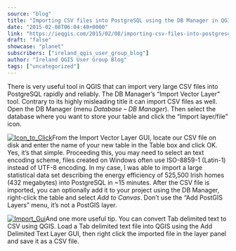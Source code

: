 ```yaml
---
source: "blog"
title: "Importing CSV files into PostgreSQL using the DB Manager in QGIS"
date: "2015-02-08T06:04:40+0000"
link: "https://ieqgis.com/2015/02/08/importing-csv-files-into-postgresql-using-the-db-manager-in-qgis/"
draft: "false"
showcase: "planet"
subscribers: ["ireland_qgis_user_group_blog"]
author: "Ireland QGIS User Group Blog"
tags: ["uncategorized"]
---
```


<p>There is very useful tool in QGIS that can import very large CSV files into PostgreSQL rapidly and reliably. The DB Manager&#8217;s &#8220;Import Vector Layer&#8221; tool. Contrary to its highly misleading title it can import CSV files as well. Open the DB Manager (menu <em>Database &#8211; DB Manager</em>). Then select the database where you want to store your table and click the &#8220;Import layer/file&#8221; icon.</p>
<p><a href="https://ieqgis.files.wordpress.com/2015/02/icon_to_click.png"><img alt="Icon_to_Click" class="aligncenter size-full wp-image-695" src="https://ieqgis.files.wordpress.com/2015/02/icon_to_click.png?w=545" /></a>From the Import Vector Layer GUI, locate our CSV file on disk and enter the name of your new table in the Table box and click OK. Yes, it&#8217;s that simple. Proceeding this, you may need to select an text encoding scheme, files created on Windows often use ISO-8859-1 (Latin-1) instead of UTF-8 encoding. In my case, I was able to import a large statistical data set describing the energy efficiency of 525,500 Irish homes (432 megabytes) into PostgreSQL in ~15 minutes. After the CSV file is imported, you can optionally add it to your project using the DB Manager, right-click the table and select <em>Add to Canvas</em>. Don&#8217;t use the &#8220;Add PostGIS Layers&#8221; menu, it&#8217;s not a PostGIS layer.</p>
<p><a href="https://ieqgis.files.wordpress.com/2015/02/import_gui.png"><img alt="Import_Gui" class="aligncenter size-full wp-image-696" src="https://ieqgis.files.wordpress.com/2015/02/import_gui.png?w=545" /></a>And one more useful tip. You can convert Tab delimited text to CSV using QGIS. Load a Tab delimited text file into QGIS using the Add Delimited Text Layer GUI, then right click the imported file in the layer panel and save it as a CSV file.</p>
